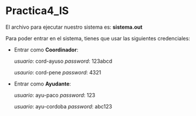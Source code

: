 # Practica4_IS
El archivo para ejecutar nuestro sistema es: **sistema.out** 

Para poder entrar en el sistema, tienes que usar las siguientes credenciales:

- Entrar como **Coordinador**:

  _usuario_: cord-ayuso _password_: 123abcd
  
  _usaurio_: cord-pene _password_: 4321
  
- Entrar como **Ayudante**:

  _usuario_: ayu-paco _password_: 123
  
  _usuario_: ayu-cordoba _password_: abc123

